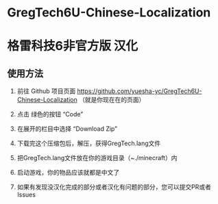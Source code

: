 # GregTech6U-Chinese-Localization

# 格雷科技6非官方版 汉化

## 使用方法

1. 前往 Github 项目页面 https://github.com/yuesha-yc/GregTech6U-Chinese-Localization （就是你现在在的页面）

2. 点击 绿色的按钮 “Code”

3. 在展开的栏目中选择 “Download Zip”

4. 下载完这个压缩包后，解压，获得GregTech.lang文件

5. 把GregTech.lang文件放在你的游戏目录（~./minecraft）内

6. 启动游戏，你的物品应该就都是中文了

7. 如果有发现没汉化完成的部分或者汉化有问题的部分，您可以提交PR或者Issues
